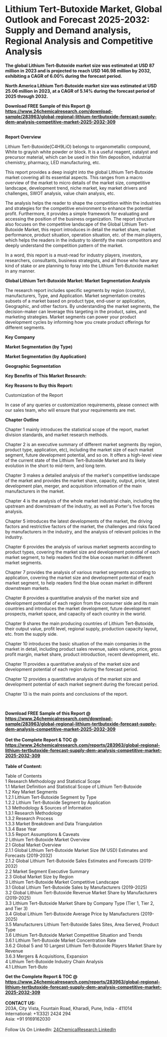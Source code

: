 <h1>Lithium Tert-Butoxide Market, Global Outlook and Forecast 2025-2032: Supply and Demand analysis, Regional Analysis and Competitive Analysis</h1><p><strong>The global Lithium Tert-Butoxide market size was estimated at USD 87 million in 2023 and is projected to reach USD 146.98 million by 2032, exhibiting a CAGR of 6.00% during the forecast period.</strong></p><p>
</p><p><strong>North America Lithium Tert-Butoxide market size was estimated at USD 25.06 million in 2023, at a CAGR of 5.14% during the forecast period of 2025 through 2032.</strong></p><div><b>Download FREE Sample of this Report @ 
            <a href="https://www.24chemicalresearch.com/download-sample/283963/global-regional-lithium-tertbutoxide-forecast-supply-dem-analysis-competitive-market-2025-2032-309">
            https://www.24chemicalresearch.com/download-sample/283963/global-regional-lithium-tertbutoxide-forecast-supply-dem-analysis-competitive-market-2025-2032-309</a></b></div><br><p>
</p><p><strong>Report Overview</strong></p><p>
</p><p>Lithium Tert-Butoxide(C4H9LiO) belongs to organometallic compound, White to grayish white powder or block. It is a useful reagent, catalyst and precursor material, which can be used in thin film deposition, industrial chemistry, pharmacy, LED manufacturing, etc.</p><p>
</p><p>This report provides a deep insight into the global Lithium Tert-Butoxide market covering all its essential aspects. This ranges from a macro overview of the market to micro details of the market size, competitive landscape, development trend, niche market, key market drivers and challenges, SWOT analysis, value chain analysis, etc.</p><p>
</p><p>The analysis helps the reader to shape the competition within the industries and strategies for the competitive environment to enhance the potential profit. Furthermore, it provides a simple framework for evaluating and accessing the position of the business organization. The report structure also focuses on the competitive landscape of the Global Lithium Tert-Butoxide Market, this report introduces in detail the market share, market performance, product situation, operation situation, etc. of the main players, which helps the readers in the industry to identify the main competitors and deeply understand the competition pattern of the market.</p><p>
In a word, this report is a must-read for industry players, investors, researchers, consultants, business strategists, and all those who have any kind of stake or are planning to foray into the Lithium Tert-Butoxide market in any manner.</p><p>
</p><p><strong>Global Lithium Tert-Butoxide Market: Market Segmentation Analysis</strong></p><p>
</p><p>The research report includes specific segments by region (country), manufacturers, Type, and Application. Market segmentation creates subsets of a market based on product type, end-user or application, Geographic, and other factors. By understanding the market segments, the decision-maker can leverage this targeting in the product, sales, and marketing strategies. Market segments can power your product development cycles by informing how you create product offerings for different segments.</p><p>
</p><p><strong>Key Company</strong></p><p>
</p><p>
</p><p><strong>Market Segmentation (by Type)</strong></p><p>
</p><p>
</p><p><strong>Market Segmentation (by Application)</strong></p><p>
</p><p>
</p><p><strong>Geographic Segmentation</strong></p><p>
</p><p>
</p><p><strong>Key Benefits of This Market Research:</strong></p><p>
</p><p>
</p><p><strong>Key Reasons to Buy this Report:</strong></p><p>
</p><p>
</p><p>Customization of the Report</p><p>
In case of any queries or customization requirements, please connect with our sales team, who will ensure that your requirements are met.</p><p>
</p><p><strong>Chapter Outline</strong></p><p>
</p><p>Chapter 1 mainly introduces the statistical scope of the report, market division standards, and market research methods.</p><p>
Chapter 2 is an executive summary of different market segments (by region, product type, application, etc), including the market size of each market segment, future development potential, and so on. It offers a high-level view of the current state of the Lithium Tert-Butoxide Market and its likely evolution in the short to mid-term, and long term.</p><p>
Chapter 3 makes a detailed analysis of the market's competitive landscape of the market and provides the market share, capacity, output, price, latest development plan, merger, and acquisition information of the main manufacturers in the market.</p><p>
Chapter 4 is the analysis of the whole market industrial chain, including the upstream and downstream of the industry, as well as Porter's five forces analysis.</p><p>
Chapter 5 introduces the latest developments of the market, the driving factors and restrictive factors of the market, the challenges and risks faced by manufacturers in the industry, and the analysis of relevant policies in the industry.</p><p>
Chapter 6 provides the analysis of various market segments according to product types, covering the market size and development potential of each market segment, to help readers find the blue ocean market in different market segments.</p><p>
Chapter 7 provides the analysis of various market segments according to application, covering the market size and development potential of each market segment, to help readers find the blue ocean market in different downstream markets.</p><p>
Chapter 8 provides a quantitative analysis of the market size and development potential of each region from the consumer side and its main countries and introduces the market development, future development prospects, market space, and capacity of each country in the world.</p><p>
Chapter 9 shares the main producing countries of Lithium Tert-Butoxide, their output value, profit level, regional supply, production capacity layout, etc. from the supply side.</p><p>
Chapter 10 introduces the basic situation of the main companies in the market in detail, including product sales revenue, sales volume, price, gross profit margin, market share, product introduction, recent development, etc.</p><p>
Chapter 11 provides a quantitative analysis of the market size and development potential of each region during the forecast period.</p><p>
Chapter 12 provides a quantitative analysis of the market size and development potential of each market segment during the forecast period.</p><p>
Chapter 13 is the main points and conclusions of the report.</p><p>
 </p><div><b>Download FREE Sample of this Report @ 
            <a href="https://www.24chemicalresearch.com/download-sample/283963/global-regional-lithium-tertbutoxide-forecast-supply-dem-analysis-competitive-market-2025-2032-309">
            https://www.24chemicalresearch.com/download-sample/283963/global-regional-lithium-tertbutoxide-forecast-supply-dem-analysis-competitive-market-2025-2032-309</a></b></div><br><div><b>Get the Complete Report & TOC @ 
            <a href="https://www.24chemicalresearch.com/reports/283963/global-regional-lithium-tertbutoxide-forecast-supply-dem-analysis-competitive-market-2025-2032-309">
            https://www.24chemicalresearch.com/reports/283963/global-regional-lithium-tertbutoxide-forecast-supply-dem-analysis-competitive-market-2025-2032-309</a></b></div><br>
            <b>Table of Content:</b><p>Table of Contents<br />
1 Research Methodology and Statistical Scope<br />
1.1 Market Definition and Statistical Scope of Lithium Tert-Butoxide<br />
1.2 Key Market Segments<br />
1.2.1 Lithium Tert-Butoxide Segment by Type<br />
1.2.2 Lithium Tert-Butoxide Segment by Application<br />
1.3 Methodology & Sources of Information<br />
1.3.1 Research Methodology<br />
1.3.2 Research Process<br />
1.3.3 Market Breakdown and Data Triangulation<br />
1.3.4 Base Year<br />
1.3.5 Report Assumptions & Caveats<br />
2 Lithium Tert-Butoxide Market Overview<br />
2.1 Global Market Overview<br />
2.1.1 Global Lithium Tert-Butoxide Market Size (M USD) Estimates and Forecasts (2019-2032)<br />
2.1.2 Global Lithium Tert-Butoxide Sales Estimates and Forecasts (2019-2032)<br />
2.2 Market Segment Executive Summary<br />
2.3 Global Market Size by Region<br />
3 Lithium Tert-Butoxide Market Competitive Landscape<br />
3.1 Global Lithium Tert-Butoxide Sales by Manufacturers (2019-2025)<br />
3.2 Global Lithium Tert-Butoxide Revenue Market Share by Manufacturers (2019-2025)<br />
3.3 Lithium Tert-Butoxide Market Share by Company Type (Tier 1, Tier 2, and Tier 3)<br />
3.4 Global Lithium Tert-Butoxide Average Price by Manufacturers (2019-2025)<br />
3.5 Manufacturers Lithium Tert-Butoxide Sales Sites, Area Served, Product Type<br />
3.6 Lithium Tert-Butoxide Market Competitive Situation and Trends<br />
3.6.1 Lithium Tert-Butoxide Market Concentration Rate<br />
3.6.2 Global 5 and 10 Largest Lithium Tert-Butoxide Players Market Share by Revenue<br />
3.6.3 Mergers & Acquisitions, Expansion<br />
4 Lithium Tert-Butoxide Industry Chain Analysis<br />
4.1 Lithium Tert-Buto</p><div><b>Get the Complete Report & TOC @ 
            <a href="https://www.24chemicalresearch.com/reports/283963/global-regional-lithium-tertbutoxide-forecast-supply-dem-analysis-competitive-market-2025-2032-309">
            https://www.24chemicalresearch.com/reports/283963/global-regional-lithium-tertbutoxide-forecast-supply-dem-analysis-competitive-market-2025-2032-309</a></b></div><br><b>CONTACT US:</b><br>
            203A, City Vista, Fountain Road, Kharadi, Pune, India - 411014<br>
            International: +1(332) 2424 294<br>
            Asia: +91 9169162030 <br><br>
            Follow Us On LinkedIn: <a href="https://www.linkedin.com/company/24chemicalresearch/">24ChemicalResearch LinkedIn</a>